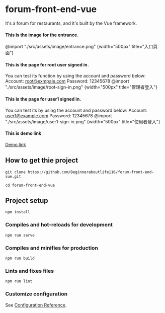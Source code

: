 # forum-front-end-vue
It's a forum for restaurants, and it's built by the Vue framework.

#### This is the image for the entrance.
@import "./src/assets/image/entrance.png" {width="500px" title="入口頁面"}

#### This is the page for root user signed in.
You can test its function by using the account and password below:
Account: root@exmpale.com
Password: 12345678
@import "./src/assets/image/root-sign-in.png" {width="500px" title="管理者登入"}

#### This is the page for user1 signed in.
You can test its by using the account and password below:
Account: user1@example.com
Password: 12345678
@import "./src/assets/image/user1-sign-in.png" {width="500px" title="使用者登入"}

#### This is demo link
[Demo link](https://beginneraboutlife116.github.io/forum-front-end-vue/#/signin)
## How to get thie project
```
git clone https://github.com/Beginneraboutlife116/forum-front-end-vue.git
```
```
cd forum-front-end-vue
```
## Project setup
```
npm install
```

### Compiles and hot-reloads for development
```
npm run serve
```

### Compiles and minifies for production
```
npm run build
```

### Lints and fixes files
```
npm run lint
```

### Customize configuration
See [Configuration Reference](https://cli.vuejs.org/config/).
